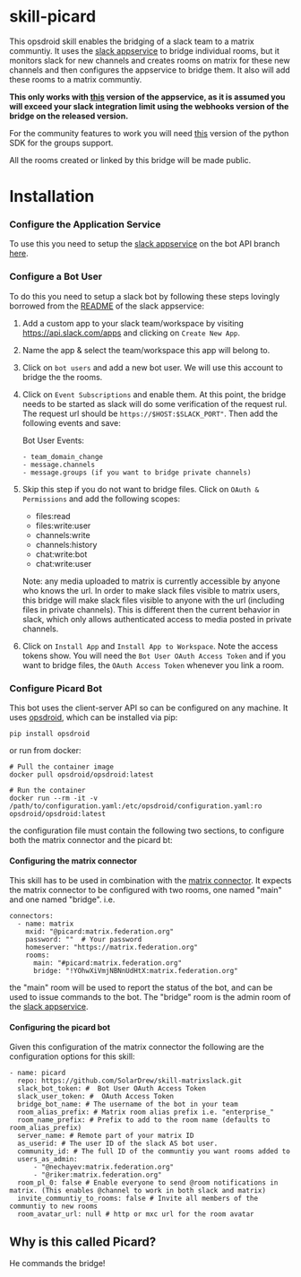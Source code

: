 # skill-picard

This opsdroid skill enables the bridging of a slack team to a matrix communtiy. It uses the
[slack appservice](https://github.com/matrix-org/matrix-appservice-slack) to
bridge individual rooms, but it monitors slack for new channels and creates
rooms on matrix for these new channels and then configures the appservice to
bridge them. It also will add these rooms to a matrix communtiy.


**This only works with
[this](https://github.com/matrix-org/matrix-appservice-slack/pull/66) version of
the appservice, as it is assumed you will exceed your slack integration limit
using the webhooks version of the bridge on the released version.**


For the community features to work you will need
[this](https://github.com/matrix-org/matrix-python-sdk/pull/179/) version of the
python SDK for the groups support.


All the rooms created or linked by this bridge will be made public.


# Installation



### Configure the Application Service
To use this you need to setup the 
[slack appservice](https://github.com/matrix-org/matrix-appservice-slack) on the
bot API branch
[here](https://github.com/matrix-org/matrix-appservice-slack/pull/66).


### Configure a Bot User

To do this you need to setup a slack bot by following these steps lovingly
borrowed from the
[README](https://github.com/perissology/matrix-appservice-slack/blob/master/README.md#recommended)
of the slack appservice:

1. Add a custom app to your slack team/workspace by visiting https://api.slack.com/apps
   and clicking on `Create New App`.
   
2. Name the app & select the team/workspace this app will belong to.

3. Click on `bot users` and add a new bot user. We will use this account to bridge the
   the rooms.
   
4. Click on `Event Subscriptions` and enable them. At this point, the bridge needs to be
   started as slack will do some verification of the request rul. The request url should be
   `https://$HOST:$SLACK_PORT"`. Then add the following events and save:
   
   Bot User Events:
     
       - team_domain_change
       - message.channels
       - message.groups (if you want to bridge private channels)
       
5. Skip this step if you do not want to bridge files.
   Click on `OAuth & Permissions` and add the following scopes:

   - files:read
   - files:write:user
   - channels:write
   - channels:history
   - chat:write:bot 
   - chat:write:user
   
   Note: any media uploaded to matrix is currently accessible by anyone who knows the url.
   In order to make slack files visible to matrix users, this bridge will make slack files
   visible to anyone with the url (including files in private channels). This is different
   then the current behavior in slack, which only allows authenticated access to media
   posted in private channels.
 
6. Click on `Install App` and `Install App to Workspace`. Note the access tokens show.
   You will need the `Bot User OAuth Access Token` and if you want to bridge files, the
   `OAuth Access Token` whenever you link a room.
   
   
### Configure Picard Bot

This bot uses the client-server API so can be configured on any machine. It uses
[opsdroid](http://opsdroid.readthedocs.io/), which can be installed via pip:

    pip install opsdroid

or run from docker:

    # Pull the container image
    docker pull opsdroid/opsdroid:latest

    # Run the container
    docker run --rm -it -v /path/to/configuration.yaml:/etc/opsdroid/configuration.yaml:ro opsdroid/opsdroid:latest
    

the configuration file must contain the following two sections, to configure both the matrix connector and the picard bt:


#### Configuring the matrix connector

This skill has to be used in combination with the 
[matrix connector](https://github.com/opsdroid/connector-matrix). It expects the
matrix connector to be configured with two rooms, one named "main" and one named
"bridge". i.e.

```
connectors:
  - name: matrix
    mxid: "@picard:matrix.federation.org"
    password: ""  # Your password
    homeserver: "https://matrix.federation.org"
    rooms:
      main: "#picard:matrix.federation.org"
      bridge: "!YOhwXiVmjNBNnUdHtX:matrix.federation.org"
```

the "main" room will be used to report the status of the bot, and can be used to
issue commands to the bot. The "bridge" room is the admin room of the 
[slack appservice](https://github.com/matrix-org/matrix-appservice-slack).


#### Configuring the picard bot

Given this configuration of the matrix connector the following are the
configuration options for this skill:


```
- name: picard
  repo: https://github.com/SolarDrew/skill-matrixslack.git
  slack_bot_token: #  Bot User OAuth Access Token
  slack_user_token: #  OAuth Access Token 
  bridge_bot_name: # The username of the bot in your team
  room_alias_prefix: # Matrix room alias prefix i.e. "enterprise_"
  room_name_prefix: # Prefix to add to the room name (defaults to room_alias_prefix)
  server_name: # Remote part of your matrix ID
  as_userid: # The user ID of the slack AS bot user.
  community_id: # The full ID of the communtiy you want rooms added to
  users_as_admin:
      - "@nechayev:matrix.federation.org"
      - "@riker:matrix.federation.org"
  room_pl_0: false # Enable everyone to send @room notifications in matrix. (This enables @channel to work in both slack and matrix)
  invite_communtiy_to_rooms: false # Invite all members of the communtiy to new rooms
  room_avatar_url: null # http or mxc url for the room avatar
```


## Why is this called Picard?

He commands the bridge!
